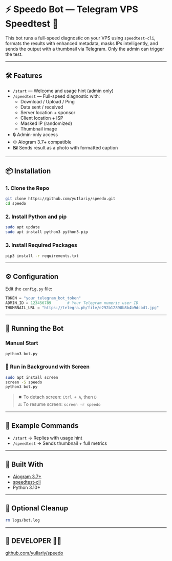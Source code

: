 # ⚡ Speedo Bot — Telegram VPS Speedtest 📡

This bot runs a full-speed diagnostic on your VPS using `speedtest-cli`, formats the results with enhanced metadata, masks IPs intelligently, and sends the output with a thumbnail via Telegram. Only the admin can trigger the test.

---

## 🛠️ Features

- `/start` — Welcome and usage hint (admin only)
- `/speedtest` — Full-speed diagnostic with:
  - Download / Upload / Ping
  - Data sent / received
  - Server location + sponsor
  - Client location + ISP
  - Masked IP (randomized)
  - Thumbnail image
- 🔒 Admin-only access
- ⚙️ Aiogram 3.7+ compatible
- 🖼️ Sends result as a photo with formatted caption

---

## 📦 Installation

### 1. Clone the Repo

```bash
git clone https://github.com/yuIlariy/speedo.git
cd speedo
```

### 2. Install Python and pip

```bash
sudo apt update
sudo apt install python3 python3-pip
```

### 3. Install Required Packages

```bash
pip3 install -r requirements.txt
```

---

## ⚙️ Configuration

Edit the `config.py` file:

```python
TOKEN = "your_telegram_bot_token"
ADMIN_ID = 123456789       # Your Telegram numeric user ID
THUMBNAIL_URL = "https://telegra.ph/file/e292b12890b8b4b9dcbd1.jpg"
```

---

## 🚀 Running the Bot

### Manual Start

```bash
python3 bot.py
```

### 🧠 Run in Background with Screen

```bash
sudo apt install screen
screen -S speedo
python3 bot.py
```

> ⏹️ To detach screen: `Ctrl + A`, then `D`  
> 🔙 To resume screen: `screen -r speedo`

---

## 🧪 Example Commands

- `/start` → Replies with usage hint  
- `/speedtest` → Sends thumbnail + full metrics

---

## 🧰 Built With

- [Aiogram 3.7+](https://docs.aiogram.dev/en/latest/)
- [speedtest-cli](https://github.com/sivel/speedtest-cli)
- Python 3.10+

---

## 🧹 Optional Cleanup

```bash
rm logs/bot.log
```

---

## 📎 DEVELOPER 🤩🚨

[github.com/yuIlariy/speedo](https://github.com/yuIlariy/speedo)
